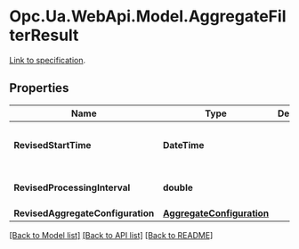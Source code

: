 # Opc.Ua.WebApi.Model.AggregateFilterResult
[Link to specification](https://reference.opcfoundation.org/v105/Core/docs/Part4/7.22.4).

## Properties

Name | Type | Description | Notes
------------ | ------------- | ------------- | -------------
**RevisedStartTime** | **DateTime** |  | [optional] [default to "0001-01-01T00:00Z"]
**RevisedProcessingInterval** | **double** |  | [optional] [default to 0D]
**RevisedAggregateConfiguration** | [**AggregateConfiguration**](AggregateConfiguration.md) |  | [optional] 

[[Back to Model list]](../README.md#documentation-for-models) [[Back to API list]](../README.md#documentation-for-api-endpoints) [[Back to README]](../README.md)


